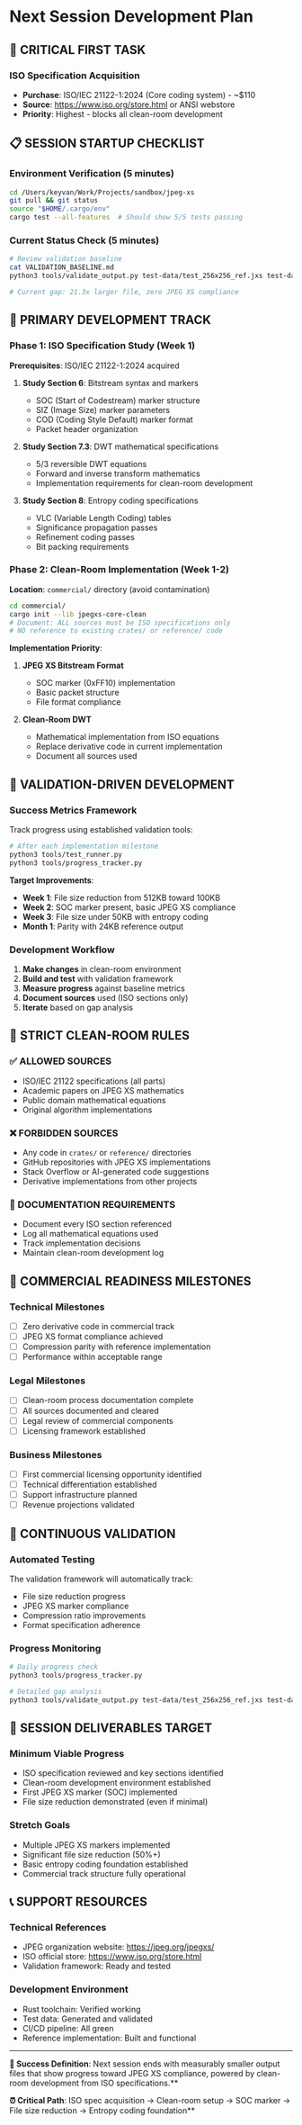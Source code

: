 # Next Session Development Plan

## 🔴 CRITICAL FIRST TASK

### ISO Specification Acquisition
- **Purchase**: ISO/IEC 21122-1:2024 (Core coding system) - ~$110
- **Source**: https://www.iso.org/store.html or ANSI webstore
- **Priority**: Highest - blocks all clean-room development

## 📋 SESSION STARTUP CHECKLIST

### Environment Verification (5 minutes)
```bash
cd /Users/keyvan/Work/Projects/sandbox/jpeg-xs
git pull && git status
source "$HOME/.cargo/env"
cargo test --all-features  # Should show 5/5 tests passing
```

### Current Status Check (5 minutes)
```bash
# Review validation baseline
cat VALIDATION_BASELINE.md
python3 tools/validate_output.py test-data/test_256x256_ref.jxs test-data/test_256x256_rust.jxs

# Current gap: 21.3x larger file, zero JPEG XS compliance
```

## 🎯 PRIMARY DEVELOPMENT TRACK

### Phase 1: ISO Specification Study (Week 1)
**Prerequisites**: ISO/IEC 21122-1:2024 acquired

1. **Study Section 6**: Bitstream syntax and markers
   - SOC (Start of Codestream) marker structure
   - SIZ (Image Size) marker parameters
   - COD (Coding Style Default) marker format
   - Packet header organization

2. **Study Section 7.3**: DWT mathematical specifications
   - 5/3 reversible DWT equations
   - Forward and inverse transform mathematics
   - Implementation requirements for clean-room development

3. **Study Section 8**: Entropy coding specifications
   - VLC (Variable Length Coding) tables
   - Significance propagation passes
   - Refinement coding passes
   - Bit packing requirements

### Phase 2: Clean-Room Implementation (Week 1-2)
**Location**: `commercial/` directory (avoid contamination)

```bash
cd commercial/
cargo init --lib jpegxs-core-clean
# Document: ALL sources must be ISO specifications only
# NO reference to existing crates/ or reference/ code
```

**Implementation Priority**:
1. **JPEG XS Bitstream Format**
   - SOC marker (0xFF10) implementation
   - Basic packet structure
   - File format compliance

2. **Clean-Room DWT**
   - Mathematical implementation from ISO equations
   - Replace derivative code in current implementation
   - Document all sources used

## 🔧 VALIDATION-DRIVEN DEVELOPMENT

### Success Metrics Framework
Track progress using established validation tools:

```bash
# After each implementation milestone
python3 tools/test_runner.py
python3 tools/progress_tracker.py
```

**Target Improvements**:
- **Week 1**: File size reduction from 512KB toward 100KB
- **Week 2**: SOC marker present, basic JPEG XS compliance  
- **Week 3**: File size under 50KB with entropy coding
- **Month 1**: Parity with 24KB reference output

### Development Workflow
1. **Make changes** in clean-room environment
2. **Build and test** with validation framework
3. **Measure progress** against baseline metrics
4. **Document sources** used (ISO sections only)
5. **Iterate** based on gap analysis

## 🚨 STRICT CLEAN-ROOM RULES

### ✅ ALLOWED SOURCES
- ISO/IEC 21122 specifications (all parts)
- Academic papers on JPEG XS mathematics
- Public domain mathematical equations
- Original algorithm implementations

### ❌ FORBIDDEN SOURCES  
- Any code in `crates/` or `reference/` directories
- GitHub repositories with JPEG XS implementations
- Stack Overflow or AI-generated code suggestions
- Derivative implementations from other projects

### 📝 DOCUMENTATION REQUIREMENTS
- Document every ISO section referenced
- Log all mathematical equations used
- Track implementation decisions
- Maintain clean-room development log

## 🎯 COMMERCIAL READINESS MILESTONES

### Technical Milestones
- [ ] Zero derivative code in commercial track
- [ ] JPEG XS format compliance achieved
- [ ] Compression parity with reference implementation
- [ ] Performance within acceptable range

### Legal Milestones  
- [ ] Clean-room process documentation complete
- [ ] All sources documented and cleared
- [ ] Legal review of commercial components
- [ ] Licensing framework established

### Business Milestones
- [ ] First commercial licensing opportunity identified
- [ ] Technical differentiation established
- [ ] Support infrastructure planned
- [ ] Revenue projections validated

## 🔄 CONTINUOUS VALIDATION

### Automated Testing
The validation framework will automatically track:
- File size reduction progress
- JPEG XS marker compliance
- Compression ratio improvements
- Format specification adherence

### Progress Monitoring
```bash
# Daily progress check
python3 tools/progress_tracker.py

# Detailed gap analysis  
python3 tools/validate_output.py test-data/test_256x256_ref.jxs test-data/test_current.jxs
```

## 🎁 SESSION DELIVERABLES TARGET

### Minimum Viable Progress
- ISO specification reviewed and key sections identified
- Clean-room development environment established
- First JPEG XS marker (SOC) implemented
- File size reduction demonstrated (even if minimal)

### Stretch Goals
- Multiple JPEG XS markers implemented
- Significant file size reduction (50%+)
- Basic entropy coding foundation established
- Commercial track structure fully operational

## 📞 SUPPORT RESOURCES

### Technical References
- JPEG organization website: https://jpeg.org/jpegxs/
- ISO official store: https://www.iso.org/store.html
- Validation framework: Ready and tested

### Development Environment
- Rust toolchain: Verified working
- Test data: Generated and validated
- CI/CD pipeline: All green
- Reference implementation: Built and functional

---

**🎯 Success Definition**: Next session ends with measurably smaller output files that show progress toward JPEG XS compliance, powered by clean-room development from ISO specifications.**

**⏰ Critical Path**: ISO spec acquisition → Clean-room setup → SOC marker → File size reduction → Entropy coding foundation**